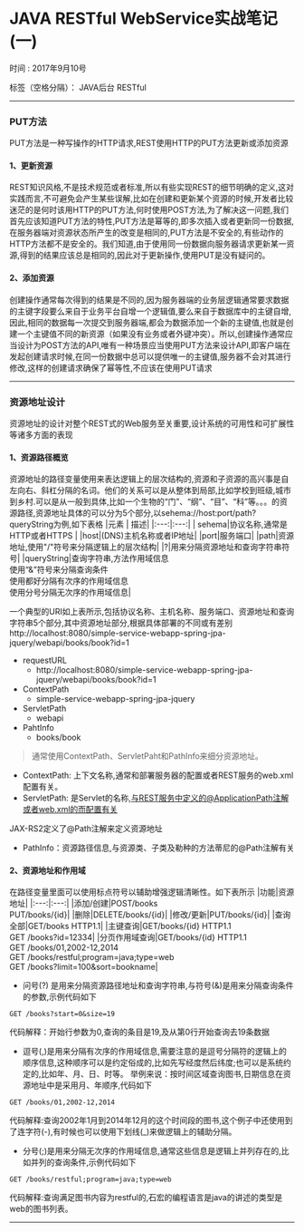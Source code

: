 ﻿# JAVA RESTful WebService实战笔记(一)
时间 : 2017年9月10号

标签（空格分隔）： JAVA后台 RESTful 

---

### PUT方法
PUT方法是一种写操作的HTTP请求,REST使用HTTP的PUT方法更新或添加资源
#### 1、更新资源
REST知识风格,不是技术规范或者标准,所以有些实现REST的细节明确的定义,这对实践而言,不可避免会产生某些误解,比如在创建和更新某个资源的时候,开发者比较迷茫的是何时该用HTTP的PUT方法,何时使用POST方法,为了解决这一问题,我们首先应该知道PUT方法的特性,PUT方法是幂等的,即多次插入或者更新同一份数据,在服务器端对资源状态所产生的改变是相同的,PUT方法是不安全的,有些动作的HTTP方法都不是安全的。我们知道,由于使用同一份数据向服务器请求更新某一资源,得到的结果应该总是相同的,因此对于更新操作,使用PUT是没有疑问的。
#### 2、添加资源
创建操作通常每次得到的结果是不同的,因为服务器端的业务层逻辑通常要求数据的主键字段要么来自于业务平台自增一个逻辑值,要么来自于数据库中的主键自增,因此,相同的数据每一次提交到服务器端,都会为数据添加一个新的主键值,也就是创建一个主键值不同的新资源（如果没有业务或者外键冲突）。所以,创建操作通常应当设计为POST方法的API,唯有一种场景应当使用PUT方法来设计API,即客户端在发起创建请求时候,在同一份数据中总可以提供唯一的主键值,服务器不会对其进行修改,这样的创建请求确保了幂等性,不应该在使用PUT请求

----

### 资源地址设计
资源地址的设计对整个REST式的Web服务至关重要,设计系统的可用性和可扩展性等诸多方面的表现
#### 1、资源路径概览
资源地址的路径变量使用来表达逻辑上的层次结构的,资源和子资源的高兴事是自左向右、斜杠分隔的名词。他们的关系可以是从整体到局部,比如学校到班级,城市到乡村.可以是从一般到具体,比如一个生物的“门”、“纲”、“目”、“科”等。。。的资源路径,资源地址具体的可以分为5个部分,以sehema://host:port/path?queryString为例,如下表格
|元素 | 描述|
|:---:|:---:|
| sehema|协议名称,通常是HTTP或者HTTPS |
|host|(DNS)主机名称或者IP地址|
|port|服务端口|
|path|资源地址,使用"/"符号来分隔逻辑上的层次结构|
|?|用来分隔资源地址和查询字符串符号|
|queryString|查询字符串,方法作用域信息<br>使用“&”符号来分隔查询条件<br>使用都好分隔有次序的作用域信息<br>使用分号分隔无次序的作用域信息|

一个典型的URI如上表所示,包括协议名称、主机名称、服务端口、资源地址和查询字符串5个部分,其中资源地址部分,根据具体部署的不同或有差别
http://localhost:8080/simple-service-webapp-spring-jpa-jquery/webapi/books/book?id=1

* requestURL
    * http://localhost:8080/simple-service-webapp-spring-jpa-jquery/webapi/books/book?id=1
* ContextPath
    *  simple-service-webapp-spring-jpa-jquery
* ServletPath
    *  webapi
* PahtInfo
    *  books/book

>通常使用ContextPath、ServletPaht和PathInfo来细分资源地址。

* ContextPath: 上下文名称,通常和部署服务器的配置或者REST服务的web.xml配置有关。
* ServletPath: 是Servlet的名称,与REST服务中定义的@ApplicationPath注解或者web.xml的而配置有关

JAX-RS2定义了@Path注解来定义资源地址

* PathInfo：资源路径信息,与资源类、子类及勒种的方法蒂尼的@Path注解有关

#### 2、资源地址和作用域
在路径变量里面可以使用标点符号以辅助增强逻辑清晰性。如下表所示
|功能|资源地址|
|:---:|:---:|
|添加/创建|POST/books<br>PUT/books/{id}|
|删除|DELETE/books/{id}|
|修改/更新|PUT/books/{id}|
|查询全部|GET/books HTTP1.1|
|主键查询|GET/books/{id} HTTP1.1<br>GET /books?id=12334|
|分页作用域查询|GET/books/{id} HTTP1.1<br>GET /books/01,2002-12,2014<br>GET /books/restful;program=java;type=web<br>GET /books?limit=100&sort=bookname|
            
            
* 问号(?) 是用来分隔资源路径地址和查询字符串,与符号(&)是用来分隔查询条件的参数,示例代码如下
```
GET /books?start=0&size=19
```
代码解释：开始行参数为0,查询的条目是19,及从第0行开始查询去19条数据

* 逗号(,)是用来分隔有次序的作用域信息,需要注意的是逗号分隔符的逻辑上的顺序信息,这种顺序可以是约定俗成的,比如先写经度然后纬度;也可以是系统约定的,比如年、月、日、时等。
举例来说：按时间区域查询图书,日期信息在资源地址中是采用月、年顺序,代码如下
```
GET /books/01,2002-12,2014
```
代码解释:查询2002年1月到2014年12月的这个时间段的图书,这个例子中还使用到了连字符(-),有时候也可以使用下划线(_)来做逻辑上的辅助分隔。

* 分号(;)是用来分隔无次序的作用域信息,通常这些信息是逻辑上并列存在的,比如并列的查询条件,示例代码如下
```
GET /books/restful;program=java;type=web
```
代码解释:查询满足图书内容为restful的,石宏的编程语言是java的讲述的类型是web的图书列表。

----
